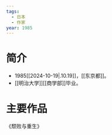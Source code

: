 ```yaml
---
tags:
  - 日本
  - 作家
year: 1985
---
```

# 简介

- 1985[[2024-10-19|.10.19]]，[[东京都]]。
- [[明治大学]][[商学部]]毕业。
# 主要作品

《颓败与重生》